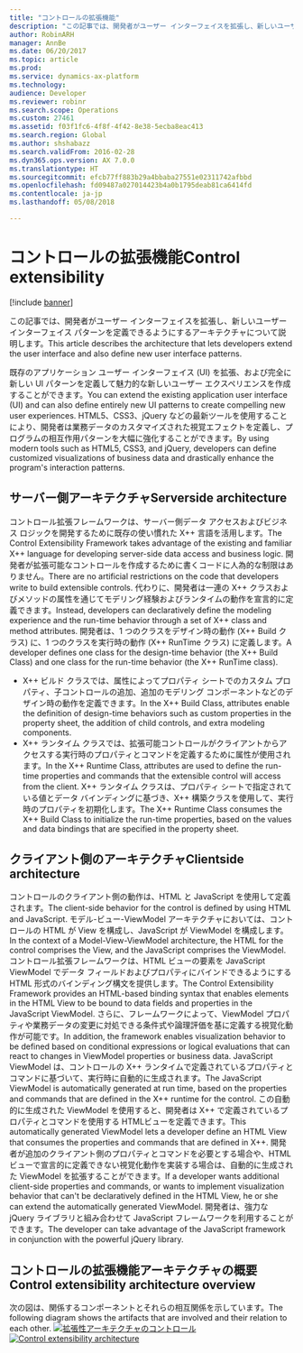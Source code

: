 ```yaml
---
title: "コントロールの拡張機能"
description: "この記事では、開発者がユーザー インターフェイスを拡張し、新しいユーザー インターフェイス パターンを定義できるようにするアーキテクチャについて説明します。"
author: RobinARH
manager: AnnBe
ms.date: 06/20/2017
ms.topic: article
ms.prod: 
ms.service: dynamics-ax-platform
ms.technology: 
audience: Developer
ms.reviewer: robinr
ms.search.scope: Operations
ms.custom: 27461
ms.assetid: f03f1fc6-4f8f-4f42-8e38-5ecba8eac413
ms.search.region: Global
ms.author: shshabazz
ms.search.validFrom: 2016-02-28
ms.dyn365.ops.version: AX 7.0.0
ms.translationtype: HT
ms.sourcegitcommit: efcb77ff883b29a4bbaba27551e02311742afbbd
ms.openlocfilehash: fd09487a027014423b4a0b1795deab81ca6414fd
ms.contentlocale: ja-jp
ms.lasthandoff: 05/08/2018

---
```


# <a name="control-extensibility"></a><span data-ttu-id="1fde4-103">コントロールの拡張機能</span><span class="sxs-lookup"><span data-stu-id="1fde4-103">Control extensibility</span></span>

[!include [banner](../includes/banner.md)]

<span data-ttu-id="1fde4-104">この記事では、開発者がユーザー インターフェイスを拡張し、新しいユーザー インターフェイス パターンを定義できるようにするアーキテクチャについて説明します。</span><span class="sxs-lookup"><span data-stu-id="1fde4-104">This article describes the architecture that lets developers extend the user interface and also define new user interface patterns.</span></span> 

<span data-ttu-id="1fde4-105">既存のアプリケーション ユーザー インターフェイス (UI) を拡張、および完全に新しい UI パターンを定義して魅力的な新しいユーザー エクスペリエンスを作成することができます。</span><span class="sxs-lookup"><span data-stu-id="1fde4-105">You can extend the existing application user interface (UI) and can also define entirely new UI patterns to create compelling new user experiences.</span></span> <span data-ttu-id="1fde4-106">HTML5、CSS3、jQuery などの最新ツールを使用することにより、開発者は業務データのカスタマイズされた視覚エフェクトを定義し、プログラムの相互作用パターンを大幅に強化することができます。</span><span class="sxs-lookup"><span data-stu-id="1fde4-106">By using modern tools such as HTML5, CSS3, and jQuery, developers can define customized visualizations of business data and drastically enhance the program's interaction patterns.</span></span>

## <a name="serverside-architecture"></a><span data-ttu-id="1fde4-107">サーバー側アーキテクチャ</span><span class="sxs-lookup"><span data-stu-id="1fde4-107">Serverside architecture</span></span>
<span data-ttu-id="1fde4-108">コントロール拡張フレームワークは、サーバー側データ アクセスおよびビジネス ロジックを開発するために既存の使い慣れた X++ 言語を活用します。</span><span class="sxs-lookup"><span data-stu-id="1fde4-108">The Control Extensibility Framework takes advantage of the existing and familiar X++ language for developing server-side data access and business logic.</span></span> <span data-ttu-id="1fde4-109">開発者が拡張可能なコントロールを作成するために書くコードに人為的な制限はありません。</span><span class="sxs-lookup"><span data-stu-id="1fde4-109">There are no artificial restrictions on the code that developers write to build extensible controls.</span></span> <span data-ttu-id="1fde4-110">代わりに、開発者は一連の X++ クラスおよびメソッドの属性を通じてモデリング経験およびランタイムの動作を宣言的に定義できます。</span><span class="sxs-lookup"><span data-stu-id="1fde4-110">Instead, developers can declaratively define the modeling experience and the run-time behavior through a set of X++ class and method attributes.</span></span> <span data-ttu-id="1fde4-111">開発者は、1 つのクラスをデザイン時の動作 (X++ Build クラス) に、1 つのクラスを実行時の動作 (X++ RunTime クラス) に定義します。</span><span class="sxs-lookup"><span data-stu-id="1fde4-111">A developer defines one class for the design-time behavior (the X++ Build Class) and one class for the run-time behavior (the X++ RunTime class).</span></span>

-   <span data-ttu-id="1fde4-112">X++ ビルド クラスでは、属性によってプロパティ シートでのカスタム プロパティ、子コントロールの追加、追加のモデリング コンポーネントなどのデザイン時の動作を定義できます。</span><span class="sxs-lookup"><span data-stu-id="1fde4-112">In the X++ Build Class, attributes enable the definition of design-time behaviors such as custom properties in the property sheet, the addition of child controls, and extra modeling components.</span></span>
-   <span data-ttu-id="1fde4-113">X++ ランタイム クラスでは、拡張可能コントロールがクライアントからアクセスする実行時のプロパティとコマンドを定義するために属性が使用されます。</span><span class="sxs-lookup"><span data-stu-id="1fde4-113">In the X++ Runtime Class, attributes are used to define the run-time properties and commands that the extensible control will access from the client.</span></span> <span data-ttu-id="1fde4-114">X++ ランタイム クラスは、プロパティ シートで指定されている値とデータ バインディングに基づき、X++ 構築クラスを使用して、実行時のプロパティを初期化します。</span><span class="sxs-lookup"><span data-stu-id="1fde4-114">The X++ Runtime Class consumes the X++ Build Class to initialize the run-time properties, based on the values and data bindings that are specified in the property sheet.</span></span>

## <a name="clientside-architecture"></a><span data-ttu-id="1fde4-115">クライアント側のアーキテクチャ</span><span class="sxs-lookup"><span data-stu-id="1fde4-115">Clientside architecture</span></span>
<span data-ttu-id="1fde4-116">コントロールのクライアント側の動作は、HTML と JavaScript を使用して定義されます。</span><span class="sxs-lookup"><span data-stu-id="1fde4-116">The client-side behavior for the control is defined by using HTML and JavaScript.</span></span> <span data-ttu-id="1fde4-117">モデル-ビュー-ViewModel アーキテクチャにおいては、コントロールの HTML が View を構成し、JavaScript が ViewModel を構成します。</span><span class="sxs-lookup"><span data-stu-id="1fde4-117">In the context of a Model-View-ViewModel architecture, the HTML for the control comprises the View, and the JavaScript comprises the ViewModel.</span></span> <span data-ttu-id="1fde4-118">コントロール拡張フレームワークは、HTML ビューの要素を JavaScript ViewModel でデータ フィールドおよびプロパティにバインドできるようにする HTML 形式のバインディング構文を提供します。</span><span class="sxs-lookup"><span data-stu-id="1fde4-118">The Control Extensibility Framework provides an HTML-based binding syntax that enables elements in the HTML View to be bound to data fields and properties in the JavaScript ViewModel.</span></span> <span data-ttu-id="1fde4-119">さらに、フレームワークによって、ViewModel プロパティや業務データの変更に対処できる条件式や論理評価を基に定義する視覚化動作が可能です。</span><span class="sxs-lookup"><span data-stu-id="1fde4-119">In addition, the framework enables visualization behavior to be defined based on conditional expressions or logical evaluations that can react to changes in ViewModel properties or business data.</span></span> <span data-ttu-id="1fde4-120">JavaScript ViewModel は、コントロールの X++ ランタイムで定義されているプロパティとコマンドに基づいて、実行時に自動的に生成されます。</span><span class="sxs-lookup"><span data-stu-id="1fde4-120">The JavaScript ViewModel is automatically generated at run time, based on the properties and commands that are defined in the X++ runtime for the control.</span></span> <span data-ttu-id="1fde4-121">この自動的に生成された ViewModel を使用すると、開発者は X++ で定義されているプロパティとコマンドを使用する HTMLビューを定義できます。</span><span class="sxs-lookup"><span data-stu-id="1fde4-121">This automatically generated ViewModel lets a developer define an HTML View that consumes the properties and commands that are defined in X++.</span></span> <span data-ttu-id="1fde4-122">開発者が追加のクライアント側のプロパティとコマンドを必要とする場合や、HTML ビューで宣言的に定義できない視覚化動作を実装する場合は、自動的に生成された ViewModel を拡張することができます。</span><span class="sxs-lookup"><span data-stu-id="1fde4-122">If a developer wants additional client-side properties and commands, or wants to implement visualization behavior that can't be declaratively defined in the HTML View, he or she can extend the automatically generated ViewModel.</span></span> <span data-ttu-id="1fde4-123">開発者は、強力な jQuery ライブラリと組み合わせて JavaScript フレームワークを利用することができます。</span><span class="sxs-lookup"><span data-stu-id="1fde4-123">The developer can take advantage of the JavaScript framework in conjunction with the powerful jQuery library.</span></span>

## <a name="control-extensibility-architecture-overview"></a><span data-ttu-id="1fde4-124">コントロールの拡張機能アーキテクチャの概要</span><span class="sxs-lookup"><span data-stu-id="1fde4-124">Control extensibility architecture overview</span></span>
<span data-ttu-id="1fde4-125">次の図は、関係するコンポーネントとそれらの相互関係を示しています。</span><span class="sxs-lookup"><span data-stu-id="1fde4-125">The following diagram shows the artifacts that are involved and their relation to each other.</span></span> <span data-ttu-id="1fde4-126">[![拡張性アーキテクチャのコントロール](./media/extensibilitycontrolarchitecture.png)](./media/extensibilitycontrolarchitecture.png)</span><span class="sxs-lookup"><span data-stu-id="1fde4-126">[![Control extensibility architecture](./media/extensibilitycontrolarchitecture.png)](./media/extensibilitycontrolarchitecture.png)</span></span>






